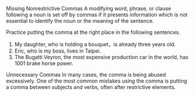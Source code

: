 Missing Nonrestrictive Commas
A modifying word, phrase, or clause following a noun is set off by commas if it presents information which is not essential to identify the noun or the meaning of the sentence.

Practice putting the comma at the right place in the following sentences.

1. My daughter, who is holding a bouquet，is already three years old.
2. Eric, who is my boss, lives in Taipei.
3. The Bugatti Veyron, the most expensive production car in the world, has 1001 brake horse power.

Unnecessary Commas
In many cases, the comma is being abused excessively. One of the most common mistakes using the comma is putting a comma between subjects and verbs, often after restrictive elements.

